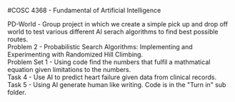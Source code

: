 #COSC 4368 - Fundamental of Artificial Intelligence

PD-World - Group project in which we create a simple pick up and drop off world to test various different AI serach algorithms to find best possible routes.<br />
Problem 2 - Probabilistic Search Algorithms: Implementing and Experimenting with Randomized Hill Climbing.<br />
Problem Set 1 - Using code find the numbers that fulfil a mathmatical equation given limitations to the numbers.<br />
Task 4 - Use AI to predict heart failure given data from clinical records.<br />
Task 5 - Using AI generate human like writing. Code is in the "Turn in" sub folder.
 
